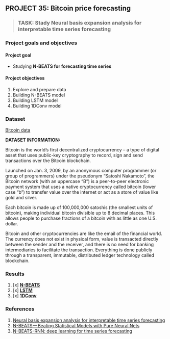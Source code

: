 ## PROJECT 35: Bitcoin price forecasting

> ### TASK: Stady Neural basis expansion analysis for interpretable time series forecasting


### Project goals and objectives

#### Project goal

- Studying **N-BEATS for forecasting time series**

#### Project objectives

1. Explore and prepare data 
2. Building N-BEATS model
3. Building LSTM model
4. Building 1DConv model

### Dataset

[Bitcoin data](https://www.coindesk.com/price/bitcoin/)

**DATASET INFORMATION:**

Bitcoin is the world’s first decentralized cryptocurrency – a type of digital asset that uses public-key cryptography to record, sign and send transactions over the Bitcoin blockchain.

Launched on Jan. 3, 2009, by an anonymous computer programmer (or group of programmers) under the pseudonym “Satoshi Nakamoto”, the Bitcoin network (with an uppercase “B”) is a peer-to-peer electronic payment system that uses a native cryptocurrency called bitcoin (lower case “b”) to transfer value over the internet or act as a store of value like gold and silver.

Each bitcoin is made up of 100,000,000 satoshis (the smallest units of bitcoin), making individual bitcoin divisible up to 8 decimal places. This allows people to purchase fractions of a bitcoin with as little as one U.S. dollar.

Bitcoin and other cryptocurrencies are like the email of the financial world. The currency does not exist in physical form, value is transacted directly between the sender and the receiver, and there is no need for banking intermediaries to facilitate the transaction. Everything is done publicly through a transparent, immutable, distributed ledger technology called blockchain.


### Results

1. [x] [**N-BEATS**](https://github.com/rttrif/TrifonovRS.Deep_Learning_Portfolio.github.io/blob/main/Project%2035:%20Bitcoin%20price%20forecasting/N_BEATS_model.ipynb)
2. [x] [**LSTM**](https://github.com/rttrif/TrifonovRS.Deep_Learning_Portfolio.github.io/blob/main/Project%2035:%20Bitcoin%20price%20forecasting/LSTM_model.ipynb)
3. [x] [**1DConv**](https://github.com/rttrif/TrifonovRS.Deep_Learning_Portfolio.github.io/blob/main/Project%2035:%20Bitcoin%20price%20forecasting/1DConv_model.ipynb)


### References

1. [Neural basis expansion analysis for interpretable time series forecasting](https://arxiv.org/pdf/1905.10437.pdf)
2. [N-BEATS — Beating Statistical Models with Pure Neural Nets](https://towardsdatascience.com/n-beats-beating-statistical-models-with-neural-nets-28a4ba4a4de8)
3. [N-BEATS-RNN: deep learning for time series forecasting](https://repositorio.ufscar.br/bitstream/handle/ufscar/13820/7%20-%20Disserta%c3%a7%c3%a3o%20-%20Vers%c3%a3o%20Definitiva.pdf?sequence=1&isAllowed=y)

